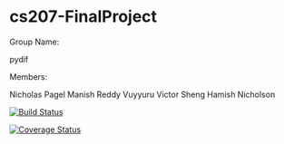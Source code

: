 # cs207-FinalProject

Group Name:

pydif

Members:

Nicholas Pagel
Manish Reddy Vuyyuru
Victor Sheng
Hamish Nicholson

[![Build Status](https://travis-ci.org/pydif/cs207-FinalProject.svg?branch=master)](https://travis-ci.org/pydif/cs207-FinalProject)

[![Coverage Status](https://coveralls.io/repos/github/pydif/cs207-FinalProject/badge.svg?branch=master)](https://coveralls.io/github/pydif/cs207-FinalProject?branch=master)
